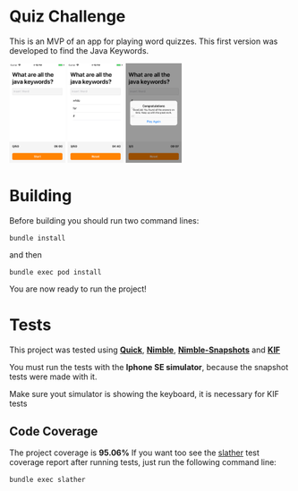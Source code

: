 # Quiz Challenge

This is an MVP of an app for playing word quizzes. This first version was developed to find the Java Keywords.

<img src="/screenshots/HomeScreen.png" width="100"> <img src="/screenshots/HomeScreenRunningWords.png" width="100"> <img src="/screenshots/GameCompleted.png" width="100">


# Building

Before building you should run two command lines:

    bundle install
   and then

	bundle exec pod install

You are now ready to run the project!

# Tests

This project was tested using **[Quick](https://github.com/Quick/Quick)**, **[Nimble](https://github.com/Quick/Nimble)**, **[Nimble-Snapshots](https://github.com/ashfurrow/Nimble-Snapshots)** and  **[KIF](https://github.com/kif-framework/KIF)**

You must run the tests with the **Iphone SE simulator**, because the snapshot tests were made with it.

Make sure yout simulator is showing the keyboard, it is necessary for KIF tests

## Code Coverage

The project coverage is **95.06%**
If you want too see the [slather](https://github.com/SlatherOrg/slather) test coverage report after running tests, just run the following command line:

    bundle exec slather
